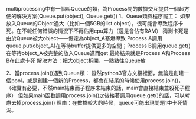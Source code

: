 multiprocessing中有一個叫Queue的類，為Process間的數據交互提供一個超方便的解決方案(Queue.put(object), Queue.get())
1、Queue類與程序罷工：
    如果放入Queue的Object過大（比如一個5GB的list object），很可能會導致程序卡死。在不報任何錯誤的情況下不再佔用cpu算力（還是會佔有RAM）
    猜測卡死是由於Queue被大object——假定為object_A塞爆導致
    Process A調用queue.put(object_A)在等待buffer提供更多的空間；Process B調用queue.get()在等待object_A被完整的放入Queue進而get
    最終結果就是Process A和Process B在此處卡死
    解決方法：把大object拆開，一點點往Queue放   

2、當process.join()遇到Queue類：
    雖然python3官方文檔裡面，無論是創建一個pool，或是創建一個新的Process，都會在結尾的時候使用process.join()，
    （確實有必要，不然main結束而子程序未結束的話，main會直接結束並殺死子程序）
    但如果main函數調用process.join()之後接著調用queue.get()的話，可以考慮去掉process.join()
    理由：在數據較大的時候，queue可能出現問題1中卡死情況。
